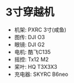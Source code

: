 # 3寸穿越机

- 机架: PXRC 3寸(咸鱼)
- 图传: DJI O3
- 眼镜: DJI G2
- 电机: 酷飞C135
- 摇控: Tx12 M2
- 桨叶: HQ T3X3X3
- 充电器: SKYRC B6neo